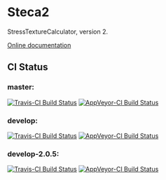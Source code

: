 # Steca2
StressTextureCalculator, version 2.

[Online documentation](http://apps.jcns.fz-juelich.de/steca2)

## CI Status

### master:

[![Travis-CI Build Status](https://travis-ci.org/scgmlz/Steca2.svg?branch=master)](https://travis-ci.org/scgmlz/Steca2)
[![AppVeyor-CI Build Status](https://ci.appveyor.com/api/projects/status/github/scgmlz/steca2?branch=master&svg=true)](https://ci.appveyor.com/project/jwuttke/steca2)

### develop:

[![Travis-CI Build Status](https://travis-ci.org/scgmlz/Steca2.svg?branch=develop)](https://travis-ci.org/scgmlz/Steca2)
[![AppVeyor-CI Build Status](https://ci.appveyor.com/api/projects/status/github/scgmlz/steca2?branch=develop&svg=true)](https://ci.appveyor.com/project/jwuttke/steca2)

### develop-2.0.5:

[![Travis-CI Build Status](https://travis-ci.org/scgmlz/Steca2.svg?branch=develop-2.0.5)](https://travis-ci.org/scgmlz/Steca2)
[![AppVeyor-CI Build Status](https://ci.appveyor.com/api/projects/status/github/scgmlz/steca2?branch=develop-2.0.5&svg=true)](https://ci.appveyor.com/project/jwuttke/steca2)
